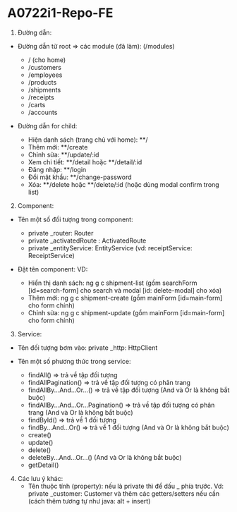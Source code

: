 # A0722i1-Repo-FE

1. Đường dẫn:
- Đường dẫn từ root => các module (đã làm): (/modules)
	+ / (cho home)
	+ /customers
	+ /employees
	+ /products
	+ /shipments
	+ /receipts
	+ /carts
	+ /accounts

- Đường dẫn for child:
	+ Hiện danh sách (trang chủ với home): **/
	+ Thêm mới: **/create
	+ Chỉnh sửa: **/update/:id
	+ Xem chi tiết: **/detail hoặc **/detail/:id
	+ Đăng nhập: **/login
	+ Đổi mật khẩu: **/change-password
	+ Xóa: **/delete hoặc **/delete/:id (hoặc dùng modal confirm trong list)

2. Component:
- Tên một số đối tượng trong component:
	+ private _router: Router
	+ private _activatedRoute : ActivatedRoute
	+ private _entityService: EntityService (vd: receiptService: ReceiptService)

- Đặt tên component:
	VD:
	+ Hiển thị danh sách: ng g c shipment-list (gồm searchForm [id=search-form] cho search và modal [id: delete-modal] cho xóa)
	+ Thêm mới: ng g c shipment-create (gồm mainForm [id=main-form] cho form chính)
	+ Chỉnh sửa: ng g c shipment-update (gồm mainForm [id=main-form] cho form chính)

3. Service:
- Tên đối tượng bơm vào: private _http: HttpClient

- Tên một số phương thức trong service:
	+ findAll() => trả về tập đối tượng
	+ findAllPagination() => trả về tập đối tượng có phân trang
	+ findAllBy...And...Or...() => trả về tập đối tượng (And và Or là không bắt buộc)
	+ findAllBy...And...Or...Pagination() => trả về tập đối tượng có phân trang (And và Or là không bắt buộc)
	+ findById() => trả về 1 đối tượng
	+ findBy...And...Or() => trả về 1 đối tượng (And và Or là không bắt buộc)
	+ create() 
	+ update()
	+ delete()
	+ deleteBy...And...Or...() (And và Or là không bắt buộc)
	+ getDetail()
4. Các lưu ý khác:
   - Tên thuộc tính (property): nếu là private thì để dấu _ phía trước. Vd: private _customer: Customer và thêm các getters/setters nếu cần (cách thêm tương tự như java: alt + insert)

